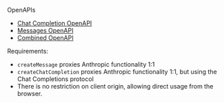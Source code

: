 OpenAPIs

- [Chat Completion OpenAPI](public/operations/createChatCompletion.json)
- [Messages OpenAPI](public/operations/createMessage.json)
- [Combined OpenAPI](public/openapi.json)

Requirements:

- `createMessage` proxies Anthropic functionality 1:1
- `createChatCompletion` proxies Anthropic functionality 1:1, but using the Chat Completions protocol
- There is no restriction on client origin, allowing direct usage from the browser.
